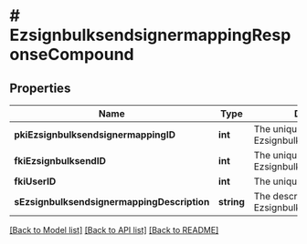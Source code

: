 # # EzsignbulksendsignermappingResponseCompound

## Properties

Name | Type | Description | Notes
------------ | ------------- | ------------- | -------------
**pkiEzsignbulksendsignermappingID** | **int** | The unique ID of the Ezsignbulksendsignermapping |
**fkiEzsignbulksendID** | **int** | The unique ID of the Ezsignbulksend |
**fkiUserID** | **int** | The unique ID of the User | [optional]
**sEzsignbulksendsignermappingDescription** | **string** | The description of the Ezsignbulksendsignermapping |

[[Back to Model list]](../../README.md#models) [[Back to API list]](../../README.md#endpoints) [[Back to README]](../../README.md)
